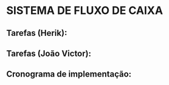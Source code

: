 # SISTEMA DE FLUXO DE CAIXA

## Tarefas (Herik):

## Tarefas (João Victor):

## Cronograma de implementação:

